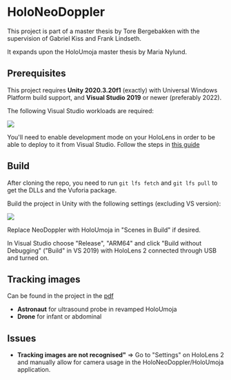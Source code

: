 # HoloNeoDoppler

This project is part of a master thesis by Tore Bergebakken with the supervision of Gabriel Kiss and Frank Lindseth.

It expands upon the HoloUmoja master thesis by Maria Nylund.

## Prerequisites

This project requires **Unity 2020.3.20f1** (exactly) with Universal Windows Platform build support, and **Visual Studio 2019** or newer (preferably 2022).

The following Visual Studio workloads are required:

![](img/visual_studio_workloads.png)

You'll need to enable development mode on your HoloLens in order to be able to deploy to it from Visual Studio.
Follow the steps in [this guide](https://learn.microsoft.com/en-us/windows/mixed-reality/develop/advanced-concepts/using-visual-studio?tabs=hl2#enabling-developer-mode)

## Build

After cloning the repo, you need to run ```git lfs fetch``` and ```git lfs pull``` to get the DLLs and the Vuforia package.

Build the project in Unity with the following settings (excluding VS version):

![](img/unity_build_settings.png)

Replace NeoDoppler with HoloUmoja in "Scenes in Build" if desired.

In Visual Studio choose "Release", "ARM64" and click "Build without Debugging" ("Build" in VS 2019) with HoloLens 2 connected through USB and turned on.

## Tracking images

Can be found in the project in the
[pdf](Assets/Editor/Vuforia/ForPrint/ImageTargets/target_images_USLetter.pdf)


- **Astronaut** for ultrasound probe in revamped HoloUmoja
- **Drone** for infant or abdominal

## Issues

- **Tracking images are not recognised"** => Go to "Settings" on HoloLens 2 and manually allow for camera usage in the HoloNeoDoppler/HoloUmoja application.
